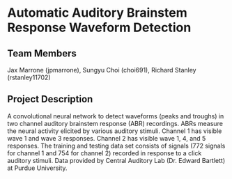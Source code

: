 # Automatic Auditory Brainstem Response Waveform Detection

## Team Members
Jax Marrone (jpmarrone), Sungyu Choi (choi691), Richard Stanley (rstanley11702)

## Project Description
A convolutional neural network to detect waveforms (peaks and troughs) in two channel auditory brainstem response (ABR) recordings. ABRs measure the neural activity elicited by various auditory stimuli. Channel 1 has visible wave 1 and wave 3 responses. Channel 2 has visible wave 1, 4, and 5 responses. The training and testing data set consists of signals (772 signals for channel 1 and 754 for channel 2) recorded in response to a click auditory stimuli. Data provided by Central Auditory Lab (Dr. Edward Bartlett) at Purdue University. 
